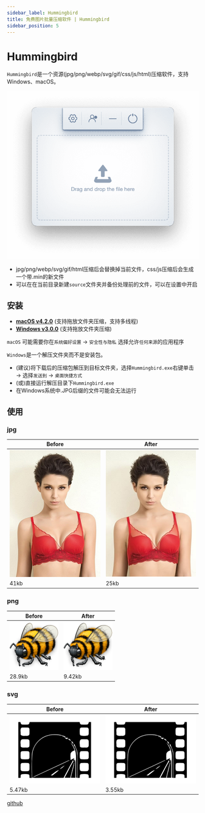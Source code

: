 ```yaml
---
sidebar_label: Hummingbird
title: 免费图片批量压缩软件 | Hummingbird
sidebar_position: 5
---
```

# Hummingbird

`Hummingbird`是一个资源(jpg/png/webp/svg/gif/css/js/html)压缩软件，支持Windows、macOS。

![hummingbird](./img/hummingbird.png)

* jpg/png/webp/svg/gif/html压缩后会替换掉当前文件，css/js压缩后会生成一个带.min的新文件
* 可以在在当前目录新建`source`文件夹并备份处理前的文件，可以在设置中开启

## 安装

* <a href="https://pan.baidu.com/s/1_i0fzJ916mGe6Kn-zLERsQ?pwd=z79c">**macOS v4.2.0**</a> (支持拖放文件夹压缩，支持多线程)
* <a href="https://pan.baidu.com/s/1146zRGqLFlDR27a7rUgr5w">**Windows v3.0.0**</a> (支持拖放文件夹压缩)

`macOS` 可能需要你在`系统偏好设置` → `安全性与隐私` 选择允许`任何来源`的应用程序

`Windows`是一个解压文件夹而不是安装包。

* (建议)将下载后的压缩包解压到目标文件夹，选择`Hummingbird.exe`右键单击 → 选择`发送到` → `桌面快捷方式`
* (或)直接运行解压目录下`Hummingbird.exe`
* 在Windows系统中.JPG后缀的文件可能会无法运行

## 使用

### jpg

| Before                       | After                       |
|------------------------------|-----------------------------|
| ![svg](./img/jpg-before.jpg) | ![svg](./img/jpg-after.jpg) |
| 41kb                         | 25kb                        |

### png

| Before                       | After                       |
|------------------------------|-----------------------------|
| ![svg](./img/png-before.png) | ![svg](./img/png-after.png) |
| 28.9kb                       | 9.42kb                      |

### svg

| Before                       | After                       |
|------------------------------|-----------------------------|
| ![svg](./img/svg-before.svg) | ![svg](./img/svg-after.svg) |
| 5.47kb                       | 3.55kb                      |

[github](https://github.com/leibnizli/hummingbird)
